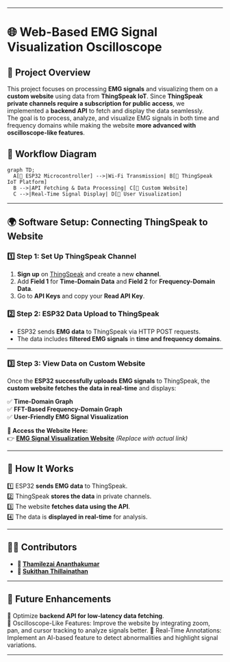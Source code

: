 
---

# **🌐 Web-Based EMG Signal Visualization Oscilloscope**  

## **📌 Project Overview**  
This project focuses on processing **EMG signals** and visualizing them on a **custom website** using data from **ThingSpeak IoT**. Since **ThingSpeak private channels require a subscription for public access**, we implemented a **backend API** to fetch and display the data seamlessly.  
The goal is to process, analyze, and visualize EMG signals in both time and frequency domains while making the website **more advanced with oscilloscope-like features**.
## **📜 Workflow Diagram**  

```mermaid
graph TD;
  A[🔹 ESP32 Microcontroller] -->|Wi-Fi Transmission| B[🔹 ThingSpeak IoT Platform]
  B -->|API Fetching & Data Processing| C[🔹 Custom Website]
  C -->|Real-Time Signal Display| D[🔹 User Visualization]
```

---

## **🌍 Software Setup: Connecting ThingSpeak to Website**  

### **1️⃣ Step 1: Set Up ThingSpeak Channel**  
1. **Sign up** on [ThingSpeak](https://thingspeak.com/) and create a new **channel**.  
2. Add **Field 1** for **Time-Domain Data** and **Field 2** for **Frequency-Domain Data**.  
3. Go to **API Keys** and copy your **Read API Key**.  

### **2️⃣ Step 2: ESP32 Data Upload to ThingSpeak**  
- ESP32 sends **EMG data** to ThingSpeak via HTTP POST requests.  
- The data includes **filtered EMG signals** in **time and frequency domains**.  

---

### **3️⃣ Step 3: View Data on Custom Website**  
Once the **ESP32 successfully uploads EMG signals** to ThingSpeak, the **custom website fetches the data in real-time** and displays:  

✅ **Time-Domain Graph**  
✅ **FFT-Based Frequency-Domain Graph**  
✅ **User-Friendly EMG Signal Visualization**  

**🔗 Access the Website Here:**  
👉 [**EMG Signal Visualization Website**](#) _(Replace with actual link)_  

---

## **📢 How It Works**
1️⃣ ESP32 **sends EMG data** to ThingSpeak.  
2️⃣ ThingSpeak **stores the data** in private channels.  
3️⃣ The website **fetches data using the API**.  
4️⃣ The data is **displayed in real-time** for analysis.  

---

## **👨‍💻 Contributors**  
- **🔹 [Thamilezai Ananthakumar](https://github.com/ThamilezaiAnanthakumar)**  
- **🔹 [Sukithan Thillainathan](https://github.com/Sukithan)**  
 

---

## **🚀 Future Enhancements**   
🔹 Optimize **backend API for low-latency data fetching**.  
🔹 Oscilloscope-Like Features: Improve the website by integrating zoom, pan, and cursor tracking to analyze signals better.
🔹 Real-Time Annotations: Implement an AI-based feature to detect abnormalities and highlight signal variations.


---

  
 
